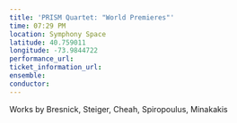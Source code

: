 ```yaml
---
title: 'PRISM Quartet: "World Premieres"'
time: 07:29 PM
location: Symphony Space
latitude: 40.759011
longitude: -73.9844722
performance_url: 
ticket_information_url: 
ensemble: 
conductor: 
---
```

Works by Bresnick, Steiger, Cheah, Spiropoulus, Minakakis